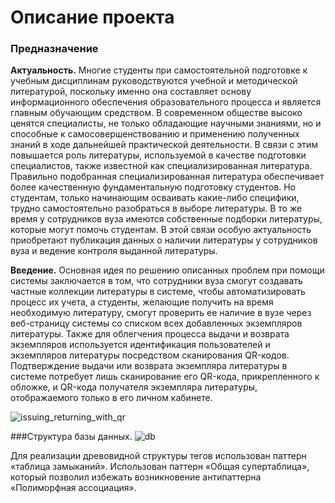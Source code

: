 # Описание проекта

### Предназначение

**Актуальность.** Многие студенты при самостоятельной подготовке к учебным дисциплинам руководствуются учебной и методической литературой, поскольку именно она составляет основу информационного обеспечения образовательного процесса и является главным обучающим средством.
В современном обществе высоко ценятся специалисты, не только обладающие научными знаниями, но и способные к самосовершенствованию и применению полученных знаний в ходе дальнейшей практической деятельности. В связи с этим повышается роль литературы, используемой в качестве подготовки специалистов, также известной как специализированная литература.
Правильно подобранная специализированная литература обеспечивает более качественную фундаментальную подготовку студентов. Но студентам, только начинающим осваивать какие-либо специфики, трудно самостоятельно разобраться в выборе литературы. В то же время у сотрудников вуза имеются собственные подборки литературы, которые могут помочь студентам. В этой связи особую актуальность приобретают публикация данных о наличии литературы у сотрудников вуза и ведение контроля выданной литературы.

**Введение.** Основная идея по решению описанных проблем при помощи системы заключается в том, что сотрудники вуза смогут создавать частные коллекции литературы в системе, чтобы автоматизировать процесс их учета, а студенты, желающие получить на время необходимую литературу, смогут проверить ее наличие в вузе через веб-страницу системы со списком всех добавленных экземпляров литературы. Также для облегчения процесса выдачи и возврата экземпляров используется идентификация пользователей и экземпляров литературы посредством сканирования QR-кодов. Подтверждение выдачи или возврата экземпляра литературы в системе потребует лишь сканирование его QR-кода, прикрепленного к обложке, и QR-кода получателя экземпляра литературы, отображаемого только в его личном кабинете.

![issuing_returning_with_qr](https://user-images.githubusercontent.com/33334984/127180255-da12fede-8180-4774-b1cc-689ce20eb531.jpg)

###Структура базы данных.
![db](https://user-images.githubusercontent.com/33334984/127180498-a4d40d3a-bda8-450e-8235-310c4fd75b43.png)

Для реализации древовидной структуры тегов использован паттерн «таблица замыканий». Использован паттерн «Общая супертаблица», который позволил избежать возникновение антипаттерна «Полиморфная ассоциация».
